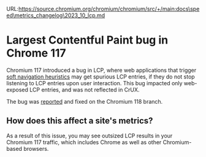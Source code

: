 URL:https://source.chromium.org/chromium/chromium/src/+/main:docs\speed\metrics_changelog\2023_10_lcp.md
# Largest Contentful Paint bug in Chrome 117

Chromium 117 introduced a bug in LCP, where web applications that trigger 
[soft navigation heuristics](https://github.com/WICG/soft-navigations) may get
spurious LCP entries, if they do not stop listening to LCP entries upon user
interaction. This bug impacted only web-exposed LCP entries, and was not
reflected in CrUX.

The bug was
[reported](https://bugs.chromium.org/p/chromium/issues/detail?id=1488273) 
and fixed on the Chromium 118 branch.

## How does this affect a site's metrics?

As a result of this issue, you may see outsized LCP results in your Chromium 117
traffic, which includes Chrome as well as other Chromium-based browsers.
